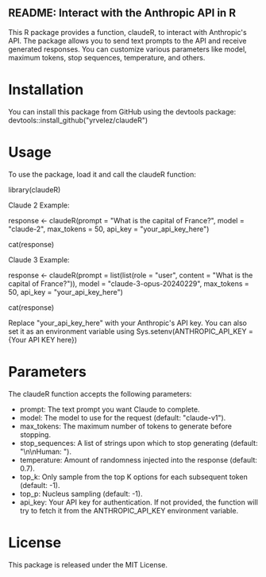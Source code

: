 ## README: Interact with the Anthropic API in R ##
This R package provides a function, claudeR, to interact with Anthropic's API. 
The package allows you to send text prompts to the API and receive generated responses.
You can customize various parameters like model, maximum tokens, stop sequences, temperature, and others.

# Installation
You can install this package from GitHub using the devtools package:
devtools::install_github("yrvelez/claudeR")

# Usage
To use the package, load it and call the claudeR function:

library(claudeR)

Claude 2 Example:

response <- claudeR(prompt = "What is the capital of France?",
                    model = "claude-2",
                    max_tokens = 50,
                    api_key = "your_api_key_here")

cat(response)

Claude 3 Example:

response <- claudeR(prompt = list(list(role = "user", content = "What is the capital of France?")),
                    model = "claude-3-opus-20240229",
                    max_tokens = 50,
                    api_key = "your_api_key_here")

cat(response)
                    
Replace "your_api_key_here" with your Anthropic's API key. 
You can also set it as an environment variable using Sys.setenv(ANTHROPIC_API_KEY = {Your API KEY here})

# Parameters
The claudeR function accepts the following parameters:

* prompt: The text prompt you want Claude to complete.
* model: The model to use for the request (default: "claude-v1").
* max_tokens: The maximum number of tokens to generate before stopping.
* stop_sequences: A list of strings upon which to stop generating (default: "\n\nHuman: ").
* temperature: Amount of randomness injected into the response (default: 0.7).
* top_k: Only sample from the top K options for each subsequent token (default: -1).
* top_p: Nucleus sampling (default: -1).
* api_key: Your API key for authentication. If not provided, the function will try to fetch it from the ANTHROPIC_API_KEY environment variable.

# License
This package is released under the MIT License.
